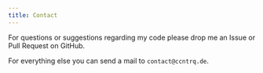 ```yaml
---
title: Contact
---
```


For questions or suggestions regarding my code please drop me an Issue or Pull Request on GitHub.

For everything else you can send a mail to `contact@ccntrq.de`.
